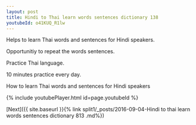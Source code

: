 ```yaml
---
layout: post
title: Hindi to Thai learn words sentences dictionary 138 
youtubeId: o41KUQ_R1lw
---
```

 
 
Helps to learn Thai words and sentences for Hindi speakers.

Opportunitiy to repeat the words sentences. 

Practice Thai language. 
 
10 minutes practice every day. 
 
How to learn Thai words and sentences for Hindi speakers 
 
{% include youtubePlayer.html id=page.youtubeId %}
 
 
[Next]({{ site.baseurl }}{% link  split1/_posts/2016-09-04-Hindi to thai learn words sentences dictionary 813 .md%})
 
